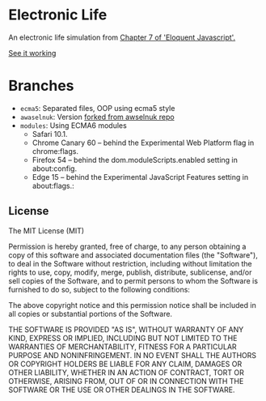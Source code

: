 # Electronic Life

An electronic life simulation from
[Chapter 7 of 'Eloquent Javascript'.](http://eloquentjavascript.net/07_elife.html)

[See it working](https://ull-esit-mii-ca-1718.github.io/electronic-life/)

# Branches 
  * `ecma5`: Separated files, OOP using ecma5 style
  * `awaselnuk`:  Version [forked from awselnuk repo](https://github.com/AWaselnuk/electronic-life)
  * `modules`: Using ECMA6 modules 
    * Safari 10.1.
    * Chrome Canary 60 – behind the Experimental Web Platform flag in chrome:flags.
    * Firefox 54 – behind the dom.moduleScripts.enabled setting in about:config.
    * Edge 15 – behind the Experimental JavaScript Features setting in about:flags.:


## License

The MIT License (MIT)

Permission is hereby granted, free of charge, to any person obtaining a copy
of this software and associated documentation files (the "Software"), to deal
in the Software without restriction, including without limitation the rights
to use, copy, modify, merge, publish, distribute, sublicense, and/or sell
copies of the Software, and to permit persons to whom the Software is
furnished to do so, subject to the following conditions:

The above copyright notice and this permission notice shall be included in
all copies or substantial portions of the Software.

THE SOFTWARE IS PROVIDED "AS IS", WITHOUT WARRANTY OF ANY KIND, EXPRESS OR
IMPLIED, INCLUDING BUT NOT LIMITED TO THE WARRANTIES OF MERCHANTABILITY,
FITNESS FOR A PARTICULAR PURPOSE AND NONINFRINGEMENT. IN NO EVENT SHALL THE
AUTHORS OR COPYRIGHT HOLDERS BE LIABLE FOR ANY CLAIM, DAMAGES OR OTHER
LIABILITY, WHETHER IN AN ACTION OF CONTRACT, TORT OR OTHERWISE, ARISING FROM,
OUT OF OR IN CONNECTION WITH THE SOFTWARE OR THE USE OR OTHER DEALINGS IN
THE SOFTWARE.
